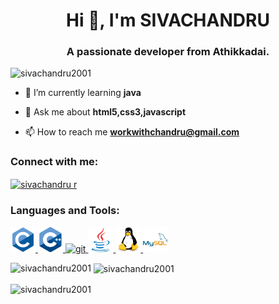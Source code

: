 <h1 align="center">Hi 👋, I'm SIVACHANDRU</h1>
<h3 align="center">A passionate developer from Athikkadai.</h3>

<p align="left"> <img src="https://komarev.com/ghpvc/?username=sivachandru2001&label=Profile%20views&color=0e75b6&style=flat" alt="sivachandru2001" /> </p>

- 🌱 I’m currently learning **java**

- 💬 Ask me about **html5,css3,javascript**

- 📫 How to reach me **workwithchandru@gmail.com**

<h3 align="left">Connect with me:</h3>
<p align="left">
<a href="https://linkedin.com/in/sivachandru r" target="blank"><img align="center" src="https://raw.githubusercontent.com/rahuldkjain/github-profile-readme-generator/master/src/images/icons/Social/linked-in-alt.svg" alt="sivachandru r" height="30" width="40" /></a>
</p>

<h3 align="left">Languages and Tools:</h3>
<p align="left"> <a href="https://www.cprogramming.com/" target="_blank" rel="noreferrer"> <img src="https://raw.githubusercontent.com/devicons/devicon/master/icons/c/c-original.svg" alt="c" width="40" height="40"/> </a> <a href="https://www.w3schools.com/cpp/" target="_blank" rel="noreferrer"> <img src="https://raw.githubusercontent.com/devicons/devicon/master/icons/cplusplus/cplusplus-original.svg" alt="cplusplus" width="40" height="40"/> </a> <a href="https://git-scm.com/" target="_blank" rel="noreferrer"> <img src="https://www.vectorlogo.zone/logos/git-scm/git-scm-icon.svg" alt="git" width="40" height="40"/> </a> <a href="https://www.java.com" target="_blank" rel="noreferrer"> <img src="https://raw.githubusercontent.com/devicons/devicon/master/icons/java/java-original.svg" alt="java" width="40" height="40"/> </a> <a href="https://www.linux.org/" target="_blank" rel="noreferrer"> <img src="https://raw.githubusercontent.com/devicons/devicon/master/icons/linux/linux-original.svg" alt="linux" width="40" height="40"/> </a> <a href="https://www.mysql.com/" target="_blank" rel="noreferrer"> <img src="https://raw.githubusercontent.com/devicons/devicon/master/icons/mysql/mysql-original-wordmark.svg" alt="mysql" width="40" height="40"/> </a> </p>

<p><img align="left" src="https://github-readme-stats.vercel.app/api/top-langs?username=sivachandru2001&show_icons=true&locale=en&layout=compact" alt="sivachandru2001" /></p>

<p>&nbsp;<img align="center" src="https://github-readme-stats.vercel.app/api?username=sivachandru2001&show_icons=true&locale=en" alt="sivachandru2001" /></p>

<p><img align="center" src="https://github-readme-streak-stats.herokuapp.com/?user=sivachandru2001&" alt="sivachandru2001" /></p>
